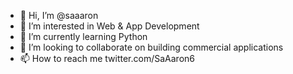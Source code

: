 - 👋 Hi, I’m @saaaron
- 👀 I’m interested in Web & App Development
- 🌱 I’m currently learning Python
- 💞️ I’m looking to collaborate on building commercial applications
- 📫 How to reach me twitter.com/SaAaron6

<!---
saaaron/saaaron is a ✨ special ✨ repository because its `README.md` (this file) appears on your GitHub profile.
You can click the Preview link to take a look at your changes.
--->
